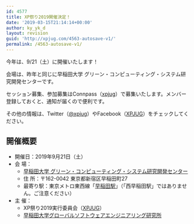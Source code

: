 ```yaml
---
id: 4577
title: XP祭り2019開催決定！
date: '2019-03-15T21:14:14+00:00'
author: ky_yk_d
layout: revision
guid: 'http://xpjug.com/4563-autosave-v1/'
permalink: /4563-autosave-v1/
---
```


今年は、9/21（土）に開催いたします！

会場は、昨年と同じに早稲田大学 グリーン・コンピューティング・システム研究開発センターです。

セッション募集、参加募集はConnpass（[xpjug](https://xpjug.connpass.com/)）で募集いたします。メンバー登録しておくと、通知が届くので便利です。

その他の情報は、Twitter（[@xpjug](https://twitter.com/xpjug)）やFacebook（[XPJUG](https://www.facebook.com/Xpjug/)）をチェックしてください。

## 開催概要

- 開催日：2019年9月21日（土）
- 会 場： 
    - [早稲田大学 グリーン・コンピューティング・システム研究開発センター](https://www.waseda.jp/inst/gcs/access/)
    - 住 所：〒162-0042 東京都新宿区早稲田町27
    - 最寄り駅：東京メトロ東西線「[早稲田駅](https://www.tokyometro.jp/station/waseda/index.html)」（「西早稲田駅」ではありません。ご注意ください）
- 主 催： 
    - XP祭り2019実行委員会（[XPJUG](http://xpjug.com/about/)）
    - [早稲田大学グローバルソフトウェアエンジニアリング研究所](https://www.waseda.jp/inst/gcs/labo/globalsoftware/)